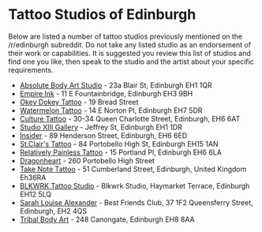 # Tattoo Studios of Edinburgh

Below are listed a number of tattoo studios previously mentioned on the /r/edinburgh subreddit. 
Do not take any listed studio as an endorsement of their work or capabilities. 
It is suggested you review this list of studios and find one you like, then speak to the studio and the artist about your specific requirements. 

* [Absolute Body Art Studio](https://absolutebodyart.studio/) - 23a Blair St, Edinburgh EH1 1QR
* [Empire Ink](https://www.empire-ink.co.uk/) - 11 E Fountainbridge, Edinburgh EH3 9BH
* [Okey Dokey Tattoo](https://tattooedinburgh.com/) - 19 Bread Street
* [Watermelon Tattoo](https://watermelon.tattoo) - 14 E Norton Pl, Edinburgh EH7 5DR 
* [Culture Tattoo](https://www.instagram.com/culture.tattoostudio) - 30-34 Queen Charlotte Street, Edinburgh, EH6 6AT 
* [Studio XIII Gallery](https://studioxiii.tattoo/) - Jeffrey St, Edinburgh EH1 1DR
* [Insider](https://insidertattoo.com/) - 89 Henderson Street, Edinburgh, EH6 6ED
* [St.Clair's Tattoo](https://www.instagram.com/st.clairstattoo) - 84 Portobello High St, Edinburgh EH15 1AN
* [Relatively Painless Tattoo](https://www.relativelypainlesstattoo.com/) - 15 Portland Pl, Edinburgh EH6 6LA
* [Dragonheart](https://www.dragonhearttattoo.co.uk/) - 260 Portobello High Street
* [Take Note Tattoo](https://takenotetattoo.bigcartel.com/) - 51 Cumberland Street, Edinburgh, United Kingdom Eh36RA 
* [BLKWRK Tattoo Studio](https://blkwrkstudio.com/) - Blkwrk Studio, Haymarket Terrace, Edinburgh EH12 5LQ
* [Sarah Louise Alexander](https://sarahlouisealexander.com/) - Best Friends Club, 37 1F2 Queensferry Street, Edinburgh, EH2 4QS
* [Tribal Body Art](https://www.tribalbodyart.co.uk/)  - 248 Canongate, Edinburgh EH8 8AA